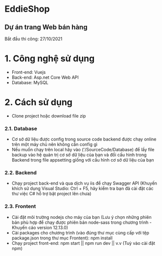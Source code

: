 # EddieShop
## Dự án trang Web bán hàng 
Bắt đầu thi công: 27/10/2021  
# 1. Công nghệ sử dụng
* Front-end: Vuejs
* Back-end: Asp.net Core Web API
* Database: MySQL  
# 2. Cách sử dụng 
* Clone project hoặc download file zip  
### 2.1. Database
* Cơ sở dữ liệu được config trong source code backend được chạy online trên một máy chủ nên không cần config gì  
* Nếu muốn chạy trên local hãy vào ('/SourceCode/Database) để lấy file backup vào hệ quản trị cơ sở dữ liệu của bạn và đổi cấu hình trong Backend trong file appsetting giống với cấu hình cơ sở dữ liệu của bạn  
### 2.2. Backend  
* Chạy project back-end và qua dịch vụ iis để chạy Swagger API (Khuyến khích sử dụng Visual Studio: Ctrl + F5, hãy kiểm tra bạn đã cài đặt các thư việc C# hỗ trợ bật project lên chưa)  
### 2.3. Frontent  
* Cài đặt môi trường nodejs cho máy của bạn (Lưu ý chọn những phiên bản phù hợp để chạy được phiên bản node-sass trong chương trình - Khuyến cáo version 12.13.0)   
* Cài packages cho chương trình (vào đúng thư mục cùng cấp với tệp package.json trong thư mục Frontent):  npm install
* Chạy project front-end: npm start || npm run dev || v.v (Tuỳ vào cài đặt npm)
